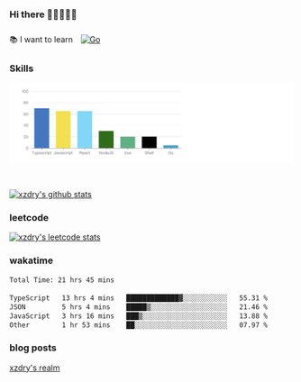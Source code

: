 ### Hi there 👋👋👋👋👋

 :books: I want to learn <a href="https://go.dev/" target="_blank"><img style="margin: 10px" src="https://profilinator.rishav.dev/skills-assets/go-original.svg" alt="Go" height="50" /></a>  

### Skills
![](img/2022-09-05-22-04-20.png)

<br />

[![xzdry's github stats](https://github-readme-stats.vercel.app/api?username=xzdry&count_private=true&show_icons=true&theme=vue)](https://github.com/xzdry)

### leetcode
[![xzdry's leetcode stats](https://leetcard.jacoblin.cool/xzdry-2?theme=light&font=Anek%20Kannada&site=cn)](https://leetcode.cn/u/xzdry-2/)

### wakatime
<!--START_SECTION:waka-->

```text
Total Time: 21 hrs 45 mins

TypeScript   13 hrs 4 mins   █████████████▓░░░░░░░░░░░   55.31 %
JSON         5 hrs 4 mins    █████▒░░░░░░░░░░░░░░░░░░░   21.46 %
JavaScript   3 hrs 16 mins   ███▒░░░░░░░░░░░░░░░░░░░░░   13.88 %
Other        1 hr 53 mins    ██░░░░░░░░░░░░░░░░░░░░░░░   07.97 %
```

<!--END_SECTION:waka-->

### blog posts
[xzdry's realm](https://www.justdry.net/)
